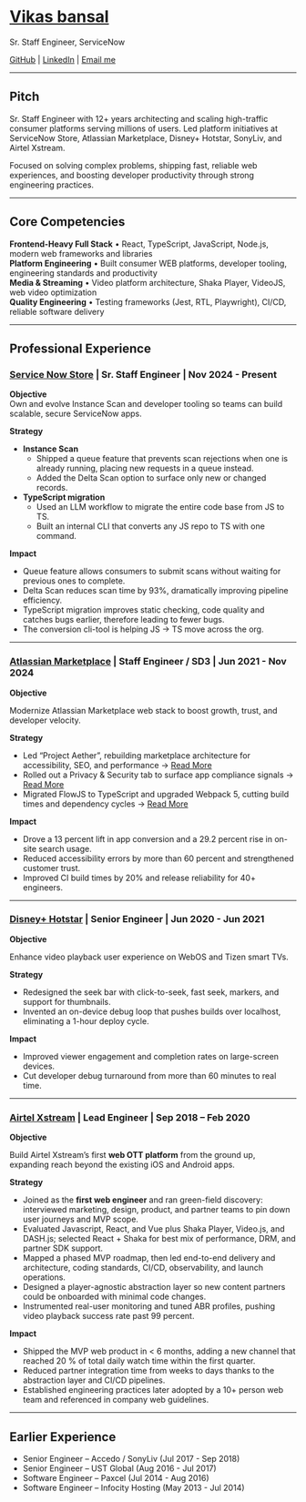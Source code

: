 # [Vikas bansal](https://vikasbnsl.github.io/vikas-bansal/)
Sr. Staff Engineer, ServiceNow

 [GitHub](https://github.com/vikasbnsl) | [LinkedIn](https://linkedin.com/bansalVks) | [Email me](mailto:bansal.vks+pro@gmail.com) 

---

## Pitch

Sr. Staff Engineer with 12+ years architecting and scaling high-traffic consumer platforms serving millions of users. Led platform initiatives at ServiceNow Store, Atlassian Marketplace, Disney+ Hotstar, SonyLiv, and Airtel Xstream.

Focused on solving complex problems, shipping fast, reliable web experiences, and boosting developer productivity through strong engineering practices.

---

## Core Competencies

**Frontend-Heavy Full Stack** • React, TypeScript, JavaScript, Node.js, modern web frameworks and libraries  
**Platform Engineering** • Built consumer WEB platforms, developer tooling, engineering standards and productivity  
**Media & Streaming** • Video platform architecture, Shaka Player, VideoJS, web video optimization  
**Quality Engineering** • Testing frameworks (Jest, RTL, Playwright), CI/CD, reliable software delivery

---

## Professional Experience

### [Service Now Store](https://store.servicenow.com/store) | Sr. Staff Engineer | Nov 2024 - Present

**Objective**  
Own and evolve Instance Scan and developer tooling so teams can build scalable, secure ServiceNow apps.

**Strategy**  
- **Instance Scan**  
  - Shipped a queue feature that prevents scan rejections when one is already running, placing new requests in a queue instead.  
  - Added the Delta Scan option to surface only new or changed records.  
- **TypeScript migration**  
  - Used an LLM workflow to migrate the entire code base from JS to TS.  
  - Built an internal CLI that converts any JS repo to TS with one command.

**Impact**  
- Queue feature allows consumers to submit scans without waiting for previous ones to complete.
- Delta Scan reduces scan time by 93%, dramatically improving pipeline efficiency.
- TypeScript migration improves static checking, code quality and catches bugs earlier, therefore leading to fewer bugs.
- The conversion cli-tool is helping JS → TS move across the org.

---

### [Atlassian Marketplace](https://marketplace.atlassian.com/) | Staff Engineer / SD3 | Jun 2021 - Nov 2024

**Objective**

Modernize Atlassian Marketplace web stack to boost growth, trust, and developer velocity.

**Strategy**

- Led “Project Aether”, rebuilding marketplace architecture for accessibility, SEO, and performance → [Read More](https://www.atlassian.com/blog/add-ons/new-atlassian-marketplace)
- Rolled out a Privacy & Security tab to surface app compliance signals  → [Read More](https://www.notion.so/Project-Privacy-Security-37bae15d94864f55952007650170a425?pvs=21)
- Migrated FlowJS to TypeScript and upgraded Webpack 5, cutting build times and dependency cycles  → [Read More](https://www.linkedin.com/pulse/accelerated-development-enhanced-security-developer-wins-vikas-bansal-mrzdf%3FtrackingId=suS4TrBWT%252FOYHlct7qHw0A%253D%253D/)

**Impact**

- Drove a 13 percent lift in app conversion and a 29.2 percent rise in on-site search usage.
- Reduced accessibility errors by more than 60 percent and strengthened customer trust.
- Improved CI build times by 20% and release reliability for 40+ engineers.

---

### [Disney+ Hotstar](https://www.hotstar.com/in/home) | Senior Engineer | Jun 2020 - Jun 2021

**Objective**

Enhance video playback user experience on WebOS and Tizen smart TVs.

**Strategy**

- Redesigned the seek bar with click-to-seek, fast seek, markers, and support for thumbnails.
- Invented an on-device debug loop that pushes builds over localhost, eliminating a 1-hour deploy cycle.

**Impact**

- Improved viewer engagement and completion rates on large-screen devices.
- Cut developer debug turnaround from more than 60 minutes to real time.

---

### [Airtel Xstream](https://www.airtelxstream.in/) | Lead Engineer | Sep 2018 – Feb 2020

**Objective**

Build Airtel Xstream’s first **web OTT platform** from the ground up, expanding reach beyond the existing iOS and Android apps.

**Strategy**

- Joined as the **first web engineer** and ran green-field discovery: interviewed marketing, design, product, and partner teams to pin down user journeys and MVP scope.
- Evaluated Javascript, React, and Vue plus Shaka Player, Video.js, and DASH.js; selected React + Shaka for best mix of performance, DRM, and partner SDK support.
- Mapped a phased MVP roadmap, then led end-to-end delivery and architecture, coding standards, CI/CD, observability, and launch operations.
- Designed a player-agnostic abstraction layer so new content partners could be onboarded with minimal code changes.
- Instrumented real-user monitoring and tuned ABR profiles, pushing video playback success rate past 99 percent.

**Impact**

- Shipped the MVP web product in < 6 months, adding a new channel that reached 20 % of total daily watch time within the first quarter.
- Reduced partner integration time from weeks to days thanks to the abstraction layer and CI/CD pipelines.
- Established engineering practices later adopted by a 10+ person web team and referenced in company web guidelines.

---

## Earlier Experience

- Senior Engineer – Accedo / SonyLiv (Jul 2017 - Sep 2018)
- Senior Engineer – UST Global (Aug 2016 - Jul 2017)
- Software Engineer – Paxcel (Jul 2014 - Aug 2016)
- Software Engineer – Infocity Hosting (May 2013 - Jul 2014)
